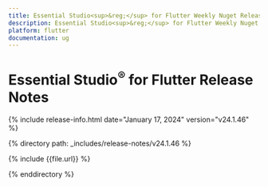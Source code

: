 ```yaml
---
title: Essential Studio<sup>&reg;</sup> for Flutter Weekly Nuget Release Release Notes  
description: Essential Studio<sup>&reg;</sup> for Flutter Weekly Nuget Release Release Notes  
platform: flutter
documentation: ug
---
```


# Essential Studio<sup>&reg;</sup> for Flutter Release Notes  

{% include release-info.html date="January 17, 2024" version="v24.1.46" %} 

{% directory path: _includes/release-notes/v24.1.46 %}

{% include {{file.url}} %}

{% enddirectory %}